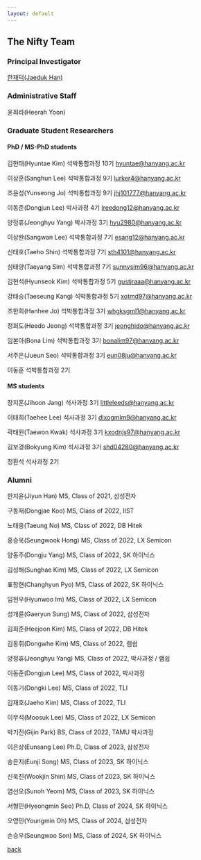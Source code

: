 ```yaml
---
layout: default
---
```


## The Nifty Team

### Principal Investigator
[한재덕(Jaeduk Han)](./people/1_jaedukhan.html)


### Administrative Staff

윤희라(Heerah Yoon)


### Graduate Student Researchers

#### PhD / MS-PhD students

김현태(Hyuntae Kim) 석박통합과정 10기 hyuntae@hanyang.ac.kr

이상훈(Sanghun Lee) 석박통합과정 9기 lurker4@hanyang.ac.kr

조윤성(Yunseong Jo) 석박통합과정 9기 jhj101777@hanyang.ac.kr

이동준(Dongjun Lee) 박사과정 4기 lreedong12@hanyang.ac.kr

양정휴(Jeonghyu Yang) 박사과정 3기 hyu2980@hanyang.ac.kr

이상완(Sangwan Lee) 석박통합과정 7기 esang12@hanyang.ac.kr

신태호(Taeho Shin) 석박통합과정 7기 sth4101@hanyang.ac.kr

심태양(Taeyang Sim) 석박통합과정 7기 sunnysim96@hanyang.ac.kr

김현석(Hyunseok Kim) 석박통합과정 5기 gustjraaa@hanyang.ac.kr

강태승(Taeseung Kang) 석박통합과정 5기 xotmd97@hanyang.ac.kr

조한희(Hanhee Jo) 석박통합과정 3기 whgksgml1@hanyang.ac.kr

정희도(Heedo Jeong) 석박통합과정 3기 jeonghido@hanyang.ac.kr

임본아(Bona Lim) 석박통합과정 3기 bonalim97@hanyang.ac.kr

서주은(Jueun Seo) 석박통합과정 3기 eun08ju@hanyang.ac.kr

이동훈 석박통합과정 2기


#### MS students

장지훈(Jihoon Jang) 석사과정 3기 littleleeds@hanyang.ac.kr

이태희(Taehee Lee) 석사과정 3기 dlxogmlm9@hanyang.ac.kr

곽태원(Taewon Kwak) 석사과정 3기 kxodnjs97@hanyang.ac.kr

김보경(Bokyung Kim) 석사과정 3기 shd04280@hanyang.ac.kr

정환석 석사과정 2기

### Alumni

한지윤(Jiyun Han) MS, Class of 2021, 삼성전자

구동재(Dongjae Koo) MS, Class of 2022, IIST

노태웅(Taeung No) MS, Class of 2022, DB Hitek

홍승욱(Seungwook Hong) MS, Class of 2022, LX Semicon

양동주(Dongju Yang) MS, Class of 2022, SK 하이닉스

김성해(Sunghae Kim) MS, Class of 2022, LX Semicon

표창현(Changhyun Pyo) MS, Class of 2022, SK 하이닉스

임현우(Hyunwoo Im) MS, Class of 2022, LX Semicon

성개륜(Gaeryun Sung) MS, Class of 2022, 삼성전자

김희준(Heejoon Kim) MS, Class of 2022, DB Hitek

김동휘(Dongwhe Kim) MS, Class of 2022, 램쉽

양정휴(Jeonghyu Yang) MS, Class of 2022, 박사과정 / 램쉽

이동준(Dongjun Lee) MS, Class of 2022, 박사과정

이동기(Dongki Lee) MS, Class of 2022, TLI

김재호(Jaeho Kim) MS, Class of 2022, TLI

이무석(Moosuk Lee) MS, Class of 2022, LX Semicon

박기진(Gijin Park) BS, Class of 2022, TAMU 박사과정

이은상(Eunsang Lee) Ph.D, Class of 2023, 삼성전자

송은지(Eunji Song) MS, Class of 2023, SK 하이닉스

신욱진(Wookjin Shin) MS, Class of 2023, SK 하이닉스

염선오(Sunoh Yeom) MS, Class of 2023, SK 하이닉스

서형민(Hyeongmin Seo) Ph.D, Class of 2024, SK 하이닉스

오영민(Youngmin Oh) MS, Class of 2024, 삼성전자

손승우(Seungwoo Son) MS, Class of 2024, SK 하이닉스


[back](./)
